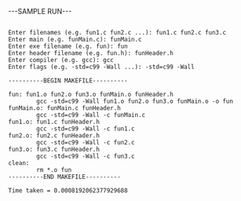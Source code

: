 ---SAMPLE RUN---
<pre>
<code>
Enter filenames (e.g. fun1.c fun2.c ...): fun1.c fun2.c fun3.c
Enter main (e.g. funMain.c): funMain.c
Enter exe filename (e.g. fun): fun
Enter header filename (e.g. fun.h): funHeader.h
Enter compiler (e.g. gcc): gcc 
Enter flags (e.g. -std=c99 -Wall ...): -std=c99 -Wall

----------BEGIN MAKEFILE----------

fun: fun1.o fun2.o fun3.o funMain.o funHeader.h
        gcc -std=c99 -Wall fun1.o fun2.o fun3.o funMain.o -o fun
funMain.o: funMain.c funHeader.h
        gcc -std=c99 -Wall -c funMain.c
fun1.o: fun1.c funHeader.h
        gcc -std=c99 -Wall -c fun1.c
fun2.o: fun2.c funHeader.h
        gcc -std=c99 -Wall -c fun2.c
fun3.o: fun3.c funHeader.h
        gcc -std=c99 -Wall -c fun3.c
clean:
        rm *.o fun
----------END MAKEFILE----------

Time taken = 0.0008192062377929688
</code>
</pre>
